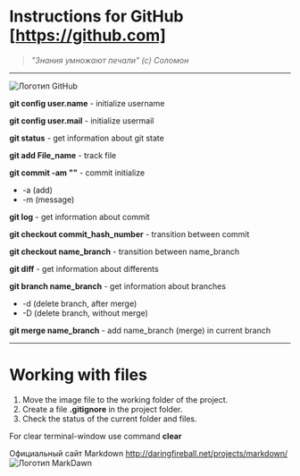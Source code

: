 # Instructions for GitHub [https://github.com]


>*"Знания умножают печали" (с) Соломон*
* * * 
![Логотип GitHub](logo.png)

**git config user.name** - initialize username

**git config user.mail** - initialize usermail

**git status** - get information about git state

**git add File_name** - track file

**git commit -am ""** - commit initialize
* -a (add)
* -m (message)

**git log** - get information about commit

**git checkout commit_hash_number** - transition between commit

**git checkout name_branch** - transition between name_branch

**git diff** - get information about differents

**git branch name_branch** - get information about branches
* -d (delete branch, after merge)
* -D (delete branch, without merge)

**git merge name_branch** - add name_branch (merge) in current branch

***

# Working with files

1. Move the image file to the working folder of the project.
2. Create a file **.gitignore** in the project folder.
3. Check the status of the current folder and files.

For clear terminal-window use command **clear**

Официальный сайт Markdown
http://daringfireball.net/projects/markdown/
![Логотип MarkDawn](logo2.png)